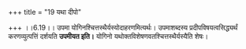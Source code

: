 +++
title = "19 यथा दीपो"

+++
।।6.19।। उपमा योगिनश्चित्तस्थैर्यस्योदाहरणमित्यर्थः। उपमाशब्दस्य
प्रदीपविषयत्वसिद्ध्यर्थं करणव्युत्पत्तिं दर्शयति **उपमीयत इति।** योगिनो
यथोक्तविशेषणवतश्चित्तस्थैर्यस्यैति शेषः।
